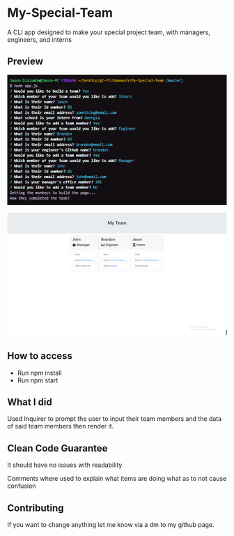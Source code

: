 # My-Special-Team

A CLI app designed to make your special project team, with managers, engineers, and interns

## Preview

![Preview Screenshot](./assets/images/Preview2.png)

![Preview Screenshot](./assets/images/Preview.png)

## How to access

* Run npm install
* Run npm start

## What I did

Used Inquirer to prompt the user to input their team members and the data of said team members then render it.

## Clean Code Guarantee

It should have no issues with readability

Comments where used to explain what items are doing what as to not cause confusion

## Contributing

If you want to change anything let me know via a dm to my github page.
